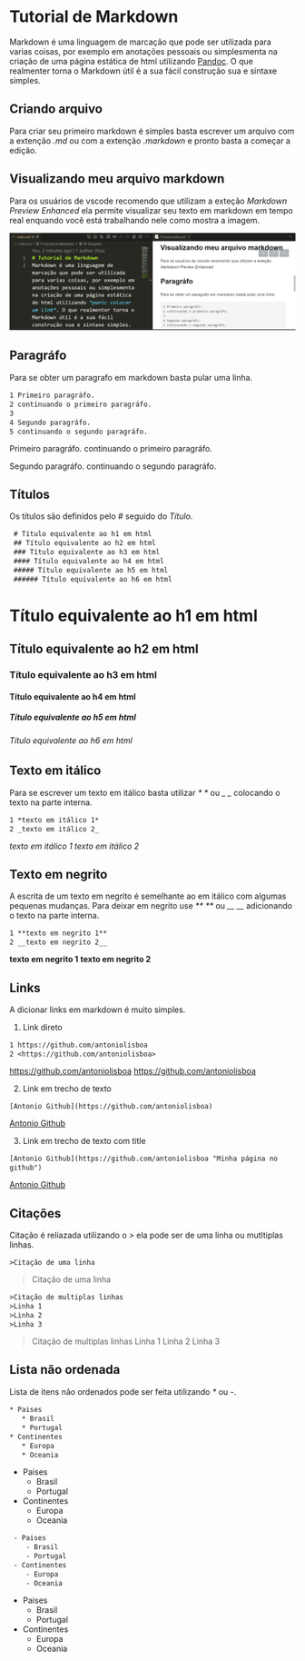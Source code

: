 # Tutorial de Markdown
Markdown é uma linguagem de marcação que pode ser utilizada para varias coisas, por exemplo em anotações pessoais ou simplesmenta na criação de uma página estática de html utilizando [Pandoc](https://pandoc.org/installing.html "Página para download do pandoc"). O que realmenter torna o Markdown útil é a sua fácil construção sua e sintaxe simples. 

## Criando arquivo
Para criar seu primeiro markdown é simples basta escrever um arquivo com a extenção *.md* ou com a extenção *.markdown* e pronto basta a começar a edição.

## Visualizando meu arquivo markdown
Para os usuários de vscode recomendo que utilizam a exteção *Markdown Preview Enhanced* ela permite visualizar seu texto em markdown em tempo real enquando você está trabalhando nele como mostra a imagem.

![extencao vscode](images/vscode_extencao.png)
## Paragráfo
Para se obter um paragrafo em markdown basta pular uma linha.

~~~
1 Primeiro paragráfo.
2 continuando o primeiro paragráfo.
3 
4 Segundo paragráfo.
5 continuando o segundo paragráfo.
~~~

Primeiro paragráfo.
continuando o primeiro paragráfo.

Segundo paragráfo.
continuando o segundo paragráfo.

## Títulos
Os títulos são definidos pelo *#* seguido do *Título*.

~~~
 # Título equivalente ao h1 em html
 ## Título equivalente ao h2 em html
 ### Título equivalente ao h3 em html
 #### Título equivalente ao h4 em html
 ##### Título equivalente ao h5 em html
 ###### Título equivalente ao h6 em html
~~~

# Título equivalente ao h1 em html
 ## Título equivalente ao h2 em html
 ### Título equivalente ao h3 em html
 #### Título equivalente ao h4 em html
 ##### Título equivalente ao h5 em html
 ###### Título equivalente ao h6 em html

 ## Texto em itálico
Para se escrever um texto em itálico basta utilizar _*_ _*_ ou *_* *_* colocando o texto na parte interna.

~~~
1 *texto em itálico 1*
2 _texto em itálico 2_
~~~

*texto em itálico 1*
_texto em itálico 2_

 ## Texto em negrito
 A escrita de um texto em negrito é semelhante ao em itálico com algumas pequenas mudanças. Para deixar em negrito use _**_ _**_ ou *__* *__* adicionando o texto na parte interna.

 ~~~
1 **texto em negrito 1**
2 __texto em negrito 2__
~~~

**texto em negrito 1**
__texto em negrito 2__

 ## Links
 A dicionar links em markdown é muito simples.
 1. Link direto
 ~~~
 1 https://github.com/antoniolisboa
 2 <https://github.com/antoniolisboa>
 ~~~
https://github.com/antoniolisboa
<https://github.com/antoniolisboa>

 2. Link em trecho de texto
 ~~~
 [Antonio Github](https://github.com/antoniolisboa)
 ~~~
 [Antonio Github](https://github.com/antoniolisboa)

 3. Link em trecho de texto com title
 ~~~
 [Antonio Github](https://github.com/antoniolisboa "Minha página no github")
 ~~~
 [Antonio Github](https://github.com/antoniolisboa "Minha página no github")

 ## Citações
 Citação é reliazada utilizando o *>* ela pode ser de uma linha ou mutltiplas linhas.

 ~~~
 >Citação de uma linha
 ~~~
 >Citação de uma linha

  ~~~
 >Citação de multiplas linhas
 >Linha 1
 >Linha 2
 >Linha 3
 ~~~
 >Citação de multiplas linhas
 >Linha 1
 >Linha 2
 >Linha 3

 ## Lista não ordenada
 Lista de itens não ordenados pode ser feita utilizando _*_ ou *-*.
 ~~~
 * Paises
    * Brasil
    * Portugal
 * Continentes
    * Europa
    * Oceania
 ~~~

 * Paises
    * Brasil
    * Portugal
 * Continentes
    * Europa
    * Oceania

~~~
 - Paises
    - Brasil
    - Portugal
 - Continentes
    - Europa
    - Oceania
 ~~~

 - Paises
    - Brasil
    - Portugal
 - Continentes
    - Europa
    - Oceania
